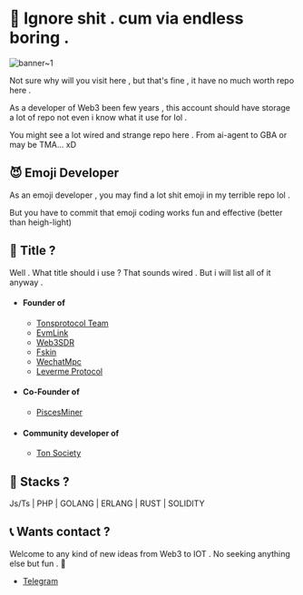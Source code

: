 # 👀 Ignore shit . cum via endless boring .

![banner~1](https://github.com/user-attachments/assets/00225f7d-533e-4382-be7a-3c3a9264bf01)


Not sure why will you visit here , but that's fine , it have no much worth repo here .

As a developer of Web3 been few years , this account should have storage a lot of repo not even i know what it use for lol .

You might see a lot wired and strange repo here . From ai-agent to GBA or may be TMA... xD

## 😈 Emoji Developer

As an emoji developer , you may find a lot shit emoji in my terrible repo lol . 

But you have to commit that emoji coding works fun and effective (better than heigh-light)

## 👑 Title ? 

Well . What title should i use ? That sounds wired . But i will list all of it anyway . 

- #### Founder of
  - [Tonsprotocol Team](https://github.com/tonspay)
  - [EvmLink](https://github.com/Evmlink)
  - [Web3SDR](https://github.com/Web3sdr)
  - [Fskin](https://github.com/FskinFun)
  - [WechatMpc](https://github.com/wechatmpc)
  - [Leverme Protocol](https://github.com/Leverme)
- #### Co-Founder of
  - [PiscesMiner](https://github.com/piscesminer)
- #### Community developer of
  - [Ton Society](https://github.com/ton-society)

## 🔧 Stacks ? 

Js/Ts | PHP | GOLANG | ERLANG | RUST | SOLIDITY 

## 📞 Wants contact ? 

Welcome to any kind of new ideas from Web3 to IOT . No seeking anything else but fun . 🐸

- [Telegram](https://t.me/wikig16)
